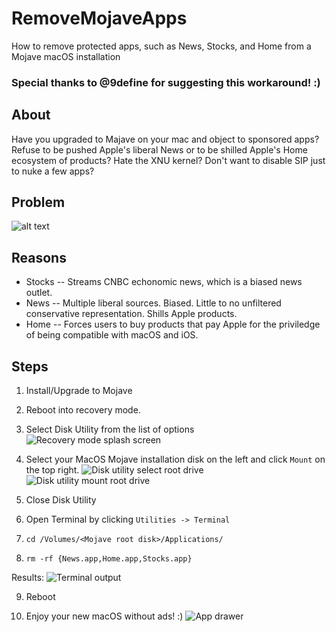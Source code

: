 # RemoveMojaveApps
How to remove protected apps, such as News, Stocks, and Home from a Mojave macOS installation

### Special thanks to @9define for suggesting this workaround! :) 

## About
Have you upgraded to Majave on your mac and object to sponsored apps? Refuse to be pushed Apple's liberal News or to be shilled Apple's Home ecosystem of products? Hate the XNU kernel? Don't want to disable SIP just to nuke a few apps?

## Problem
![alt text](https://raw.githubusercontent.com/banzr/RemoveMojaveApps/master/screens/cant-delete.png)

## Reasons

* Stocks -- Streams CNBC echonomic news, which is a biased news outlet.
* News -- Multiple liberal sources. Biased. Little to no unfiltered conservative representation. Shills Apple products.
* Home -- Forces users to buy products that pay Apple for the priviledge of being compatible with macOS and iOS.

## Steps
1. Install/Upgrade to Mojave

2. Reboot into recovery mode.

3. Select Disk Utility from the list of options
![Recovery mode splash screen](https://raw.githubusercontent.com/banzr/RemoveMojaveApps/master/screens/recovery-mode-opts.jpg)

4. Select your MacOS Mojave installation disk on the left and click `Mount` on the top right.
![Disk utility select root drive](https://raw.githubusercontent.com/banzr/RemoveMojaveApps/master/screens/unmounted-root-drive.jpg)
![Disk utility mount root drive](https://raw.githubusercontent.com/banzr/RemoveMojaveApps/master/screens/mount-root-drive.jpg)

5. Close Disk Utility

6. Open Terminal by clicking `Utilities -> Terminal`

7. `cd /Volumes/<Mojave root disk>/Applications/`

8. `rm -rf {News.app,Home.app,Stocks.app}`

Results:
![Terminal output](https://raw.githubusercontent.com/banzr/RemoveMojaveApps/master/screens/terminal-ouput.jpg)

9. Reboot

10. Enjoy your new macOS without ads! :)
![App drawer](https://raw.githubusercontent.com/banzr/RemoveMojaveApps/master/screens/terminal-ouput.jpg)

